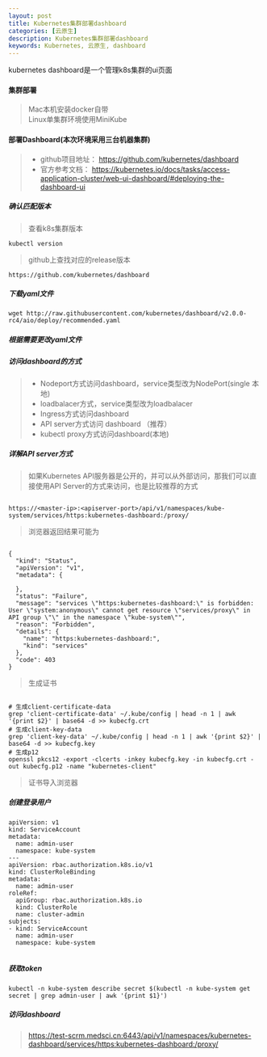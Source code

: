 ```yaml
---
layout: post
title: Kubernetes集群部署dashboard
categories: [云原生]
description: Kubernetes集群部署dashboard
keywords: Kubernetes, 云原生, dashboard
---
```


kubernetes dashboard是一个管理k8s集群的ui页面


#### 集群部署
> Mac本机安装docker自带  
> Linux单集群环境使用MiniKube

#### 部署Dashboard(本次环境采用三台机器集群)
>* github项目地址：
https://github.com/kubernetes/dashboard  
>* 官方参考文档：
https://kubernetes.io/docs/tasks/access-application-cluster/web-ui-dashboard/#deploying-the-dashboard-ui  
##### 确认匹配版本
> 查看k8s集群版本

```
kubectl version
```

> github上查找对应的release版本

```
https://github.com/kubernetes/dashboard

```

##### 下载yaml文件

```
wget http://raw.githubusercontent.com/kubernetes/dashboard/v2.0.0-rc4/aio/deploy/recommended.yaml

```

##### 根据需要更改yaml文件

##### 访问dashboard的方式
>* Nodeport方式访问dashboard，service类型改为NodePort(single 本地)  
>* loadbalacer方式，service类型改为loadbalacer  
>* Ingress方式访问dashboard  
>* API server方式访问 dashboard  （推荐）
>* kubectl proxy方式访问dashboard(本地)

##### 详解API server方式
> 如果Kubernetes API服务器是公开的，并可以从外部访问，那我们可以直接使用API Server的方式来访问，也是比较推荐的方式

```

https://<master-ip>:<apiserver-port>/api/v1/namespaces/kube-system/services/https:kubernetes-dashboard:/proxy/

```
> 浏览器返回结果可能为

```

{
  "kind": "Status",
  "apiVersion": "v1",
  "metadata": {
    
  },
  "status": "Failure",
  "message": "services \"https:kubernetes-dashboard:\" is forbidden: User \"system:anonymous\" cannot get resource \"services/proxy\" in API group \"\" in the namespace \"kube-system\"",
  "reason": "Forbidden",
  "details": {
    "name": "https:kubernetes-dashboard:",
    "kind": "services"
  },
  "code": 403
}

```
> 生成证书

```

# 生成client-certificate-data
grep 'client-certificate-data' ~/.kube/config | head -n 1 | awk '{print $2}' | base64 -d >> kubecfg.crt
# 生成client-key-data
grep 'client-key-data' ~/.kube/config | head -n 1 | awk '{print $2}' | base64 -d >> kubecfg.key
# 生成p12
openssl pkcs12 -export -clcerts -inkey kubecfg.key -in kubecfg.crt -out kubecfg.p12 -name "kubernetes-client"

```

> 证书导入浏览器

##### 创建登录用户

```
apiVersion: v1
kind: ServiceAccount
metadata:
  name: admin-user
  namespace: kube-system
---
apiVersion: rbac.authorization.k8s.io/v1
kind: ClusterRoleBinding
metadata:
  name: admin-user
roleRef:
  apiGroup: rbac.authorization.k8s.io
  kind: ClusterRole
  name: cluster-admin
subjects:
- kind: ServiceAccount
  name: admin-user
  namespace: kube-system
  
```

##### 获取token
```
kubectl -n kube-system describe secret $(kubectl -n kube-system get secret | grep admin-user | awk '{print $1}')

```

##### 访问dashboard
> https://test-scrm.medsci.cn:6443/api/v1/namespaces/kubernetes-dashboard/services/https:kubernetes-dashboard:/proxy/



